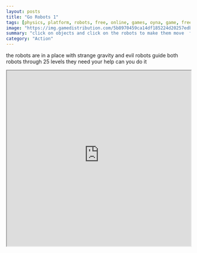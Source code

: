 ```yaml
---
layout: posts
title: "Go Robots 1"
tags: [physics, platform, robots, free, online, games, oyna, game, free, games, play, play, games]
image: "https://img.gamedistribution.com/5b8970459ca14df185224d20257edb3a.jpg"
summary: "click on objects and click on the robots to make them move  free online games oyna game free games play play games"
category: "Action"
---
```


the robots are in a place with strange gravity and evil robots guide both robots through 25 levels they need your help can you do it

<iframe width="100%" height="480px;" src="https://html5.gamedistribution.com/5b8970459ca14df185224d20257edb3a/"></iframe>